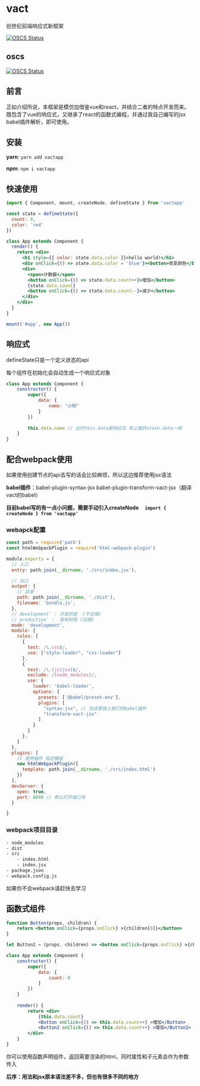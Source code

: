 # vact

创世纪前端响应式新框架

[![OSCS Status](https://www.oscs1024.com/platform/badge/yanyunwu/vact.svg?size=small)](https://www.oscs1024.com/project/yanyunwu/vact?ref=badge_small)



## oscs

[![OSCS Status](https://www.oscs1024.com/platform/badge/yanyunwu/vact.svg?size=large)](https://www.oscs1024.com/project/yanyunwu/vact?ref=badge_large)




## 前言

正如介绍所说，本框架是模仿加借鉴vue和react，并结合二者的特点开发而来。既包含了vue的响应式，又继承了react的函数式编程，并通过我自己编写的jsx babel插件解析，即可使用。



## 安装

**yarn**: `yarn add vactapp`

**npm**: `npm i vactapp`



## 快速使用

```jsx
import { Component, mount, createNode, defineState } from 'vactapp'

const state = defineState({
  count: 0,
  color: 'red'
})

class App extends Component {
  render() {
    return <div>
      <h1 style={{ color: state.data.color }}>hello world!</h1>
      <div onClick={() => state.data.color = 'blue'}><button>改变颜色</button></div>
      <div>
        <span>计数器</span>
        <button onClick={() => state.data.count++}>增加</button>
        {state.data.count}
        <button onClick={() => state.data.count--}>减少</button>
      </div>
    </div>
  }
}

mount('#app', new App())
```



## 响应式

defineState只是一个定义状态的api

每个组件在初始化会自动生成一个响应式对象

```jsx
class App extends Component {
    constructor() {
        super({
            data: {
                name: "小明"
            }
        })
        
        this.data.name // 此时this.data是响应式 和上面的state.data一样
    }
}
```



## 配合webpack使用

如果使用创建节点的api去写的话会比较麻烦，所以这边推荐使用jsx语法

**babel插件**：babel-plugin-syntax-jsx      babel-plugin-transform-vact-jsx（翻译vact的babel）

**目前babel写的有一点小问题，需要手动引入createNode     `import { createNode } from 'vactapp'`**

### webapck配置

```js
const path = require('path')
const htmlWebpackPlugin = require('html-webpack-plugin')

module.exports = {
  // 入口
  entry: path.join(__dirname, './src/index.jsx'),

  // 出口
  output: {
    // 目录
    path: path.join(__dirname, './dist'),
    filename: 'bundle.js',
  },
  // development` : 开发阶段  (不压缩)
  // production` :  发布阶段 (压缩)
  mode: 'development',
  module: {
    rules: [
      {
        test: /\.css$/,
        use: ["style-loader", "css-loader"]
      },
      {
        test: /\.(js|jsx)$/,
        exclude: /(node_modules)/,
        use: {
          loader: 'babel-loader',
          options: {
            presets: ['@babel/preset-env'],
            plugins: [
              "syntax-jsx", // 在这里装上我们的babel插件
              "transform-vact-jsx"
            ]
          }
        }
      },
    ]
  },
  plugins: [
    // 使用插件 指定模板
    new htmlWebpackPlugin({
      template: path.join(__dirname, './src/index.html')
    })
  ],
  devServer: {
    open: true,
    port: 8080 // 默认打开端口号
  }

}
```



### webpack项目目录

```txt
- node_modules
- dist
- src
	- index.html
	- index.jsx
- package.json
- webpack.config.js
```

如果你不会webpack请赶快去学习



## 函数式组件

```jsx
function Button(props, children) {
    return <button onClick={props.onClick} >{children[0]}</button>
}

let Button2 = (props, children) => <button onClick={props.onClick} >{children[0]}</button>

class App extends Component {
    constructor() {
        super({
            data: {
                count: 0
            }
        })
    }
    
    render() {
        return <div>
            {this.data.count}
            <Button onClick={() => this.data.count++} >增加</Button>
            <Button2 onClick={() => this.data.count++} >增加</Button2>
        </div>
    }
}
```

你可以使用函数声明组件，返回需要渲染的html，同时属性和子元素会作为参数传入



**后序：用法和jsx原本语法差不多，但也有很多不同的地方**

